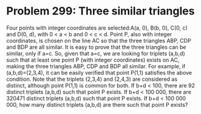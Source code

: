 # Problem 299: Three similar triangles
Four points with integer coordinates are selected:A(a, 0), B(b, 0),
C(0, c) and D(0, d), with 0 &lt; a &lt; b and 0 &lt; c &lt; d. Point P,
also with integer coordinates, is chosen on the line AC so that the
three triangles ABP, CDP and BDP are all similar. It is easy to prove
that the three triangles can be similar, only if a=c. So, given that
a=c, we are looking for triplets (a,b,d) such that at least one point P
(with integer coordinates) exists on AC, making the three triangles ABP,
CDP and BDP all similar. For example, if (a,b,d)=(2,3,4), it can be
easily verified that point P(1,1) satisfies the above condition. Note
that the triplets (2,3,4) and (2,4,3) are considered as distinct,
although point P(1,1) is common for both. If b+d &lt; 100, there are 92
distinct triplets (a,b,d) such that point P exists. If b+d &lt; 100 000,
there are 320471 distinct triplets (a,b,d) such that point P exists. If
b+d &lt; 100 000 000, how many distinct triplets (a,b,d) are there such
that point P exists?

